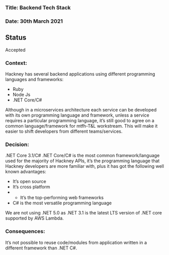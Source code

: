 ### **Title:** Backend Tech Stack

### **Date:** 30th March 2021

## **Status**

Accepted

### **Context:**

Hackney has several backend applications using different programming languages and frameworks:

- Ruby 
- Node Js
- .NET Core/C#

Although in a microservices architecture each service can be developed with its own programming language and framework, unless a service requires a particular programming language, it’s still good to agree on a common language/framework for mtfh-T&L workstream. This will make it easier to shift developers from different teams/services. 

### **Decision:**

.NET Core 3.1/C# 
.NET Core/C# is the most common framework/language used for the majority of Hackney APIs, it’s the programming language that Hackney developers are more familiar with, plus it has got the following well known advantages:

- It’s open source
- It’s cross platform
- - It’s the top-performing web frameworks
- C# is the most versatile programming language

We are not using .NET 5.0 as .NET 3.1 is the latest LTS version of .NET core supported by AWS Lambda. 

### **Consequences:**

It’s not possible to reuse code/modules from application written in a different framework than .NET C#.

